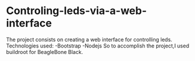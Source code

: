 # Controling-leds-via-a-web-interface
The project consists on creating a web interface for controlling leds.
Technologies used:
-Bootstrap
-Nodejs
So to accomplish the project,I used buildroot for BeagleBone Black.
